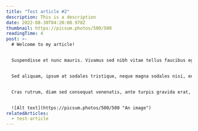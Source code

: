 ```yaml
---
title: "Test article #2"
description: This is a description
date: 2022-08-30T04:20:08.978Z
thumbnail: https://picsum.photos/500/500
readingTime: 4
post: >-
  # Welcome to my article!


  Suspendisse et nunc mauris. Vivamus sed nibh vitae tellus faucibus egestas. Integer sit amet sapien at eros imperdiet varius. Nullam rutrum ex erat, eu fringilla odio rhoncus quis. In hac habitasse platea dictumst. Fusce quis nisi ut est vestibulum dignissim quis quis enim. Vivamus luctus blandit orci efficitur sodales. Sed vel feugiat massa, sed mollis nisl. Vivamus quis tellus sit amet neque fringilla rutrum nec at metus. Nullam sit amet augue risus. Aliquam pretium fermentum odio et tempus. Curabitur tincidunt tincidunt ex eget cursus. Vestibulum nec augue mattis, maximus risus sed, convallis tortor. Nullam et risus et lacus dictum auctor eget a sapien. Donec molestie pellentesque nunc, id porttitor erat dignissim eget. Donec viverra lobortis ante nec vulputate.


  Sed aliquam, ipsum at sodales tristique, neque magna sodales nisi, eu pharetra justo arcu non erat. Curabitur consectetur pretium maximus. Curabitur placerat hendrerit purus, nec condimentum ex porta a. Suspendisse potenti. Praesent id lacus non neque varius iaculis nec quis velit. Quisque metus lacus, tempus vel nunc ac, consequat vehicula urna. Pellentesque laoreet odio sapien, et molestie nisl pharetra vel.


  Cras rutrum, diam sed consequat venenatis, ante turpis gravida erat, sed sodales lorem dolor vitae turpis. Curabitur malesuada risus leo. Aliquam quis semper mi, nec volutpat risus. Nullam nec eros in tortor imperdiet tristique a non ante. Quisque sagittis quis erat vitae congue. Ut in sem accumsan tortor ultricies lacinia. Suspendisse nec augue eu ante dictum lacinia ac nec ex. Cras hendrerit elit sit amet justo dapibus malesuada. Proin dapibus mi ut sem gravida ullamcorper. In semper, elit quis ornare consequat, urna enim iaculis magna, et pretium ipsum nibh non odio. Nunc vulputate lacus at porttitor commodo. Integer pulvinar sit amet nibh mattis dictum. Duis auctor libero a tortor eleifend accumsan. Proin turpis nibh, sodales ac turpis eu, porttitor viverra nibh. Donec nec euismod elit, ac semper dolor. Praesent vehicula porta semper.


  ![Alt text](https://picsum.photos/500/500 "An image")
relatedArticles:
  - test-article
---
```


